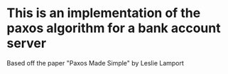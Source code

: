 # This is an implementation of the paxos algorithm for a bank account server
Based off the paper "Paxos Made Simple" by Leslie Lamport
